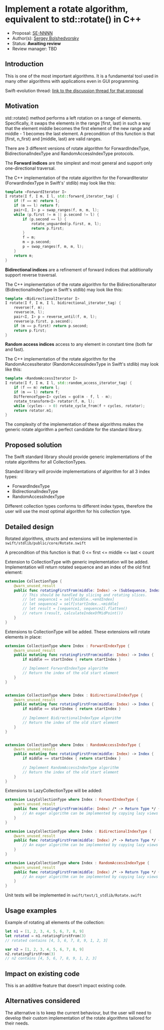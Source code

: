 # Implement a rotate algorithm, equivalent to std::rotate() in C++

* Proposal: [SE-NNNN](https://github.com/apple/swift-evolution/blob/master/proposals/NNNN-implement-a-rotate-algorithm.md)
* Author(s): [Sergey Bolshedvorsky](https://github.com/bolshedvorsky)
* Status: **Awaiting review**
* Review manager: TBD

## Introduction

This is one of the most important algorithms. It is a fundamental tool used in many 
other algorithms with applications even in GUI programming. 

Swift-evolution thread: [link to the discussion thread for that proposal](https://lists.swift.org/pipermail/swift-evolution/Week-of-Mon-20151214/002213.html)

## Motivation

std::rotate() method performs a left rotation on a range of elements. 
Specifically, it swaps the elements in the range [first, last) 
in such a way that the element middle becomes the first element 
of the new range and middle - 1 becomes the last element.
A precondition of this function is that [first, n_first) and 
[middle, last) are valid ranges.

There are 3 different versions of rotate algorithm for ForwardIndexType, 
BidirectionalIndexType and RandomAccessIndexType protocols. 

The **Forward indices** are the simplest and most general and support 
only one-directional traversal.

The C++ implementation of the rotate algorithm for the ForwardIterator 
(ForwardIndexType in Swift's' stdlib) may look like this:

```C++
template <ForwardIterator I>
I rotate(I f, I m, I l, std::forward_iterator_tag) {
    if (f == m) return l;
    if (m == l) return f;
    pair<I, I> p = swap_ranges(f, m, m, l);
    while (p.first != m || p.second != l) {
        if (p.second == l) {
            rotate_unguarded(p.first, m, l);
            return p.first;
        }
        f = m;
        m = p.second;
        p = swap_ranges(f, m, m, l);
    }
    return m;
}
```

**Bidirectional indices** are a refinement of forward indices that
additionally support reverse traversal.

The C++ implementation of the rotate algorithm for the BidirectionalIterator 
(BidirectionalIndexType in Swift's stdlib) may look like this:

```C++
template <BidirectionalIterator I>
I rotate(I f, I m, I l, bidirectional_iterator_tag) {
    reverse(f, m);
    reverse(m, l);
    pair<I, I> p = reverse_until(f, m, l);
    reverse(p.first, p.second);
    if (m == p.first) return p.second;
    return p.first;
}
```

**Random access indices** access to any element in constant time (both far and fast).

The C++ implementation of the rotate algorithm for the RandomAccessIterator 
(RandomAccessIndexType in Swift's stdlib) may look like this:

```C++
template <RandomAccessIterator I>
I rotate(I f, I m, I l, std::random_access_iterator_tag) {
    if (f == m) return l;
    if (m == l) return f;
    DifferenceType<I> cycles = gcd(m - f, l - m);
    rotate_transform<I> rotator(f, m, l);
    while (cycles-- > 0) rotate_cycle_from(f + cycles, rotator);
    return rotator.m1;
}
```

The complexity of the implementation of these algorithms makes the generic rotate algorithm 
a perfect candidate for the standard library.

## Proposed solution

The Swift standard library should provide generic implementations of the rotate algorithms 
for all CollectionTypes.

Standard library will provide implementations of algorithm for all 3 index types:
- ForwardIndexType
- BidirectionalIndexType
- RandomAccessIndexType

Different collection types conforms to different index types, therefore the user will use the 
most optimal algorithm for his collection type.

## Detailed design

Rotated algorithms, structs and extensions will be implemented in `swift/stdlib/public/core/Rotate.swift`

A precondition of this function is that:
0 <= first <= middle <= last < count

Extension to CollectionType with generic implementation will be added. 
Implementation will return rotated sequence and an index of the old first element: 

```Swift
extension CollectionType {
    @warn_unused_result
    public func rotatingFirstFrom(middle: Index) -> (SubSequence, Index) {
        // This should be handled by slicing and rotating slices.
        // let sequence1 = self[middle..<endIndex]
        // let sequence2 = self[startIndex..<middle]
        // let result = [sequence1, sequence2].flatten()
        // return (result, calculateIndexOfMidPoint())
    }
}
```

Extensions to CollectionType will be added. These extensions will rotate elements in place:

```Swift
extension CollectionType where Index : ForwardIndexType {
    @warn_unused_result
    public mutating func rotatingFirstFrom(middle: Index) -> Index {
        if middle == startIndex { return startIndex }

        // Implement ForwardIndexType algorithm
        // Return the index of the old start element
    }
}


extension CollectionType where Index : BidirectionalIndexType {
    @warn_unused_result
    public mutating func rotatingFirstFrom(middle: Index) -> Index {
        if middle == startIndex { return startIndex }
        
        // Implement BidirectionalIndexType algorithm
        // Return the index of the old start element
    }
}


extension CollectionType where Index : RandomAccessIndexType {
    @warn_unused_result
    public mutating func rotatingFirstFrom(middle: Index) -> Index {
        if middle == startIndex { return startIndex }
        
        // Implement RandomAccessIndexType algorithm
        // Return the index of the old start element
    }
}
```

Extensions to LazyCollectionType will be added:

```Swift
extension LazyCollectionType where Index : ForwardIndexType {
    @warn_unused_result
    public func rotatingFirstFrom(middle: Index) /* -> Return Type */ {
        // An eager algorithm can be implemented by copying lazy views to an array.
    }
}

extension LazyCollectionType where Index : BidirectionalIndexType {
    @warn_unused_result
    public func rotatingFirstFrom(middle: Index) /* -> Return Type */ {
        // An eager algorithm can be implemented by copying lazy views to an array.
    }
}

extension LazyCollectionType where Index : RandomAccessIndexType {
    @warn_unused_result
    public func rotatingFirstFrom(middle: Index) /* -> Return Type */ {
        // An eager algorithm can be implemented by copying lazy views to an array.
    }
}
```

Unit tests will be implemented in `swift/test/1_stdlib/Rotate.swift`

## Usage examples

Example of rotating all elements of the collection:

```Swift
let n1 = [1, 2, 3, 4, 5, 6, 7, 8, 9]
let rotated = n1.rotatingFirstFrom(3)
// rotated contains [4, 5, 6, 7, 8, 9, 1, 2, 3]

var n2 = [1, 2, 3, 4, 5, 6, 7, 8, 9]
n2.rotatingFirstFrom(3)
// n2 contains [4, 5, 6, 7, 8, 9, 1, 2, 3]
```

## Impact on existing code

This is an additive feature that doesn’t impact existing code.

## Alternatives considered

The alternative is to keep the current behaviour, but the user will need to develop 
their custom implementation of the rotate algorithms tailored for their needs.
